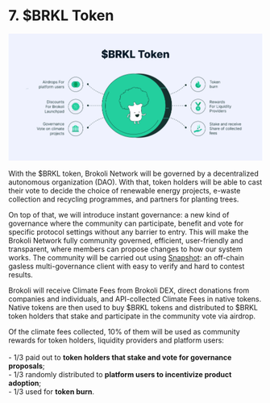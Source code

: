 # 7. $BRKL Token

![$BRKL Token Use Cases](../.gitbook/assets/twitter-post-88.png)

With the $BRKL token, Brokoli Network will be governed by a decentralized autonomous organization (DAO). With that, token holders will be able to cast their vote to decide the choice of renewable energy projects, e-waste collection and recycling programmes, and partners for planting trees.&#x20;

On top of that, we will introduce instant governance: a new kind of governance where the community can participate, benefit and vote for specific protocol settings without any barrier to entry. This will make the Brokoli Network fully community governed, efficient, user-friendly and transparent, where members can propose changes to how our system works. The community will be carried out using [Snapshot](https://docs.snapshot.org): an off-chain gasless multi-governance client with easy to verify and hard to contest results.

Brokoli will receive Climate Fees from Brokoli DEX, direct donations from companies and individuals, and API-collected Climate Fees in native tokens. Native tokens are then used to buy $BRKL tokens and distributed to $BRKL token holders that stake and participate in the community vote via airdrop.&#x20;

Of the climate fees collected, 10% of them will be used as community rewards for token holders, liquidity providers and platform users:\
\
\- 1/3 paid out to **token holders that stake and vote for governance proposals**;\
\- 1/3 randomly distributed to **platform users to incentivize product adoption**;\
\- 1/3 used for **token burn**.
